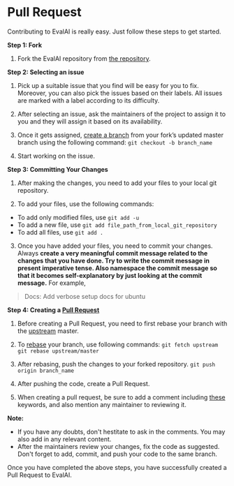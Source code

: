 # Pull Request

Contributing to EvalAI is really easy. Just follow these steps to get started.

**Step 1: Fork**

1. Fork the EvalAI repository from [the repository](https://github.com/Cloud-CV/EvalAI).

**Step 2: Selecting an issue**

1. Pick up a suitable issue that you find will be easy for you to fix. Moreover, you can also pick the issues based on their labels. All issues are marked with a label according to its difficulty.

2. After selecting an issue, ask the maintainers of the project to assign it to you and they will assign it based on its availability.

3. Once it gets assigned, [create a branch](https://git-scm.com/docs/git-checkout) from your fork’s updated master branch using the following command:
`git checkout -b branch_name`

4. Start working on the issue.

**Step 3: Committing Your Changes**

1. After making the changes, you need to add your files to your local git repository.

2. To add your files, use the following commands:

- To add only modified files, use `git add -u`
- To add a new file, use `git add file_path_from_local_git_repository`
- To add all files, use `git add .`

3. Once you have added your files, you need to commit your changes. Always **create a very meaningful commit message related to the changes that you have done. Try to write the commit message in present imperative tense. Also namespace the commit message so that it becomes self-explanatory by just looking at the commit message.**
For example, 
> Docs: Add verbose setup docs for ubuntu

**Step 4: Creating a [Pull Request](https://help.github.com/articles/about-pull-requests/)**

1. Before creating a Pull Request, you need to first rebase your branch with the [upstream](http://stackoverflow.com/questions/9257533/what-is-the-difference-between-origin-and-upstream-on-github) master.

2. To [rebase](https://git-scm.com/book/en/v2/Git-Branching-Rebasing) your branch, use following commands:
`git fetch upstream`
`git rebase upstream/master`

3. After rebasing, push the changes to your forked repository.
`git push origin branch_name`

4. After pushing the code, create a Pull Request.

5. When creating a pull request, be sure to add a comment including [these](https://help.github.com/articles/closing-issues-via-commit-messages/) keywords, and also mention any maintainer to reviewing it.

**Note:** 

- If you have any doubts, don't hestitate to ask in the comments. You may also add in any relevant content.
- After the maintainers review your changes, fix the code as suggested. Don't forget to add, commit, and push your code to the same branch.

Once you have completed the above steps, you have successfully created a Pull Request to EvalAI.
